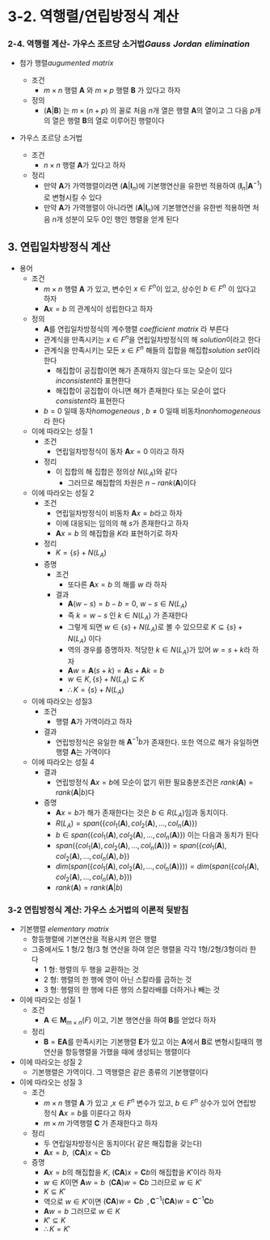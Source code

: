 # 3-2. 역행렬/연립방정식 계산

### 2-4. 역행렬 계산- 가우스 조르당 소거법$Gauss\,\,Jordan\,\,elimination$

- 첨가 행렬$augumented\,\,matrix$
    - 조건
        - $m \times n$ 행렬 $\textbf{A}$ 와 $m \times p$ 행렬 $\textbf{B}$ 가 있다고 하자
    - 정의
        - $(\textbf{A}|\textbf{B})$ 는 $m\times(n+p)$ 의 꼴로 처음 $n$개 열은 행렬 $\textbf{A}$의 열이고 그 다음 $p$개의 열은 행렬 $\textbf{B}$의 열로 이루어진 행렬이다
    
- 가우스 조르당 소거법
    - 조건
        - $n\times n$ 행렬 $\textbf{A}$가 있다고 하자
    - 정리
        - 만약 $\textbf{A}$가 가역행렬이라면 $(\textbf{A}|\textbf{I}_n)$에 기본행연산을 유한번 적용하여 $(\textbf{I}_n|\textbf{A}^{-1})$로 변형시킬 수 있다
        - 만약 $\textbf{A}$가 가역행렬이 아니라면  $(\textbf{A}|\textbf{I}_n)$에 기본행연산을 유한번 적용하면 처음 $n$개 성분이 모두 0인 행인 행렬을 얻게 된다
        

## 3. 연립일차방정식 계산

- 용어
    - 조건
        - $m\times n$ 행렬 $\textbf{A}$ 가 있고, 변수인 $x\in F^n$이 있고, 상수인 $b\in F^n$ 이 있다고 하자
        - $\textbf{A}x=b$ 의 관계식이 성립한다고 하자
    - 정의
        - $\textbf{A}$를 연립일차방정식의 계수행렬 $coefficient \,\,matrix$ 라 부른다
        - 관계식을 만족시키는 $x \in F^n$을 연립일차방정식의 해 $solution$이라고 한다
        - 관계식을 만족시키는 모든 $x \in F^n$ 해들의 집합을 해집합$solution\,\,set$이라 한다
            - 해집합이 공집합이면 해가 존재하지 않는다 또는 모순이 있다 $inconsistent$라 표현한다
            - 해집합이 공집합이 아니면 해가 존재한다 또는 모순이 없다 $consistent$라 표현한다
        - $b=0$ 일때 동차$homogeneous$ , $b\ne 0$ 일때 비동차$nonhomogeneous$라 한다
    - 이에 따라오는 성질 1
        - 조건
            - 연립일차방정식이 동차 $\textbf{A}x=0$ 이라고 하자
        - 정리
            - 이 집합의 해 집합은 정의상 $N(L_A)$와 같다
                - 그러므로 해집합의 차원은 $n-rank(\textbf{A})$이다
    - 이에 따라오는 성질 2
        - 조건
            - 연립일차방정식이 비동차 $\textbf{A}x=b$라고 하자
            - 이에 대응되는 임의의 해 $s$가 존재한다고 하자
            - $\textbf{A}x=b$ 의 해집합을 $K$라 표현하기로 하자
        - 정리
            - $K=\{s\}+N(L_A)$
        - 증명
            - 조건
                - 또다른 $\textbf{A}x=b$ 의 해를 $w$ 라 하자
            - 결과
                - $\textbf{A}(w-s)=b-b=0$, $w-s \in N(L_A)$
                - 즉 $k=w-s$ 인 $k \in N(L_A)$ 가 존재한다
                - 그렇게 되면 $w \in \{s\}+N(L_A)$로 볼 수 있으므로 $K \subseteq \{s\}+N(L_A)$ 이다
                - 역의 경우를 증명하자. 적당한 $k\in N(L_A)$가 있어 $w=s+k$라 하자
                - $\textbf{A}w=\textbf{A}(s+k)=\textbf{A}s+\textbf{A}k=b$
                - $w\in K, \{s\}+N(L_A) \subseteq K$
                - $\therefore K=\{s\}+N(L_A)$
    - 이에 따라오는 성질3
        - 조건
            - 행렬 $\textbf{A}$가 가역이라고 하자
        - 결과
            - 연립방정식은 유일한 해 $\textbf{A}^{-1}b$가 존재한다. 또한 역으로 해가 유일하면 행렬 $\textbf{A}$는 가역이다
    - 이에 따라오는 성질 4
        - 결과
            - 연립방정식 $\textbf{A}x=b$에 모순이 없기 위한 필요충분조건은 $rank(\textbf{A})=rank(\textbf{A}|b)$다
        - 증명
            - $\textbf{A}x=b$가 해가 존재한다는 것은 $b\in R(L_A)$임과 동치이다.
            - $R(L_A)=span(\{col_1(\textbf{A}),col_2(\textbf{A}),...,col_n(\textbf{A})\})$
            - $b\in span(\{col_1(\textbf{A}),col_2(\textbf{A}),...,col_n(\textbf{A})\})$ 이는 다음과 동치가 된다
            - $span(\{col_1(\textbf{A}),col_2(\textbf{A}),...,col_n(\textbf{A})\})=span(\{col_1(\textbf{A}),col_2(\textbf{A}),...,col_n(\textbf{A}),b\})$
            - $dim(span(\{col_1(\textbf{A}),col_2(\textbf{A}),...,col_n(\textbf{A})\}))=dim(span(\{col_1(\textbf{A}),col_2(\textbf{A}),...,col_n(\textbf{A}),b\}))$
            - $rank(\textbf{A})=rank(\textbf{A}|b)$
    

### 3-2 연립방정식 계산: 가우스 소거법의 이론적 뒷받침

- 기본행렬 $elementary\,\,matrix$
    - 항등행렬에 기본연산을 적용시켜 얻은 행렬
    - 그중에서도 1 형/2 형/3 형 연산을 하여 얻은 행렬을 각각 1형/2형/3형이라 한다
        - 1 형: 행렬의 두 행을 교환하는 것
        - 2 형: 행렬의 한 행에 영이 아닌 스칼라를 곱하는 것
        - 3 형: 행렬의 한 행에 다른 행의 스칼라배를 더하거나 빼는 것
- 이에 따라오는 성질 1
    - 조건
        - $\textbf{A}\in \textbf{M}_{m\times n}(F)$ 이고, 기본 행연산을 하여 $\textbf{B}$를 얻었다 하자
    - 정리
        - $\textbf{B}=\textbf{EA}$를 만족시키는 기본행렬 $\textbf{E}$가 있고 이는 $\textbf{A}$에서 $\textbf{B}$로 변형시킬때의 행연산을 항등행렬을 가했을 때에 생성되는 행렬이다
- 이에 따라오는 성질 2
    - 기본행렬은 가역이다. 그 역행렬은 같은 종류의 기본행렬이다
- 이에 따라오는 성질 3
    - 조건
        - $m\times n$ 행렬 $\textbf{A}$ 가 있고 ,$x\in F^n$ 변수가 있고, $b \in F^n$ 상수가 있어 연립방정식 $\textbf{A}x=b$를 이룬다고 하자
        - $m\times m$ 가역행렬 $\textbf{C}$ 가 존재한다고 하자
    - 정리
        - 두 연립일차방정식은 동치이다( 같은 해집합을 갖는다)
        - $\textbf{A}x=b,\,\,\,(\textbf{CA})x=\textbf{C}b$
    - 증명
        - $\textbf{A}x=b$의 해집합을 $K$, $(\textbf{CA})x=\textbf{C}b$의 해집합을 $K'$이라 하자
        - $w\in K$이면 $\textbf{A}w=b\,\,\,(\textbf{CA})w=\textbf{C}b$ 그러므로 $w \in K'$
        - $K\subseteq K'$
        - 역으로 $w\in K'$이면 $(\textbf{CA})w=\textbf{C}b\,\,\, ,\textbf{C}^{-1}(\textbf{CA})w=\textbf{C}^{-1}\textbf{C}b$
        - $\textbf{A}w=b$ 그러므로 $w \in K$
        - $K' \subseteq K$
        - $\therefore K=K'$